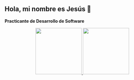 ## Hola, mi nombre es Jesús 👋

**Practicante de Desarrollo de Software**

<div align="center">
  <a href="https://github.com/JesusIV11">
  <img height="150em" src="https://github-readme-stats.vercel.app/api?username=JesusIV11&theme=algolia&show_icons=true"/>
  <img height="150em" src="https://github-readme-stats.vercel.app/api/top-langs/?username=JesusIV11&layout=compact&langs_count=7&theme=algolia"/>
</div>
<!--
**JesusIV11/JesusIV11** is a ✨ _special_ ✨ repository because its `README.md` (this file) appears on your GitHub profile.

Here are some ideas to get you started:

- 🔭 I’m currently working on ...
- 🌱 I’m currently learning ...
- 👯 I’m looking to collaborate on ...
- 🤔 I’m looking for help with ...
- 💬 Ask me about ...
- 📫 How to reach me: ...
- 😄 Pronouns: ...
- ⚡ Fun fact: ...
-->

